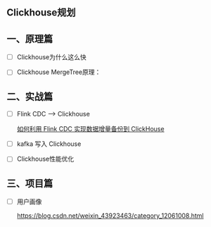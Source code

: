 ## Clickhouse规划

## 一、原理篇

- [ ] Clickhouse为什么这么快
- [ ] Clickhouse MergeTree原理：



## 二、实战篇

- [ ] Flink CDC --> Clickhouse

  [如何利用 Flink CDC 实现数据增量备份到 ClickHouse](https://toutiao.io/posts/2ybtkwh/preview)

- [ ] kafka 写入 Clickhouse
- [ ] Clickhouse性能优化



## 三、项目篇

- [ ] 用户画像

  https://blog.csdn.net/weixin_43923463/category_12061008.html







